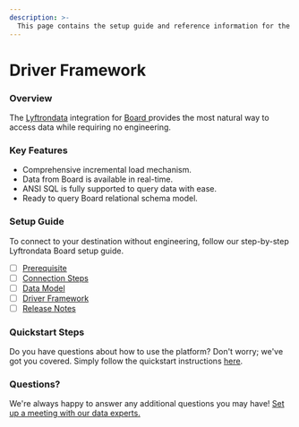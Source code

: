 ```yaml
---
description: >-
  This page contains the setup guide and reference information for the Board source connector.
---
```


# Driver Framework

### Overview

The [Lyftrondata](https://www.lyftrondata.com/) integration for [Board](https://www.lyftrondata.com/integration/board/)[ ](https://www.lyftrondata.com/integration/board/)provides the most natural way to access data while requiring no engineering.

### Key Features

* Comprehensive incremental load mechanism.
* Data from Board is available in real-time.&#x20;
* ANSI SQL is fully supported to query data with ease.
* Ready to query Board relational schema model.

### Setup Guide

To connect to your destination without engineering, follow our step-by-step Lyftrondata Board setup guide.

* [ ] [Prerequisite](../../business-analytics/board/prerequisite.md)
* [ ] [Connection Steps](../../business-analytics/board/connection-steps.md)
* [ ] [Data Model](../../business-analytics/board/data-model/)
* [ ] [Driver Framework](../../business-analytics/board/driver-framework/)
* [ ] [Release Notes](../../business-analytics/board/release-notes.md)

### Quickstart Steps

Do you have questions about how to use the platform? Don't worry; we've got you covered. Simply follow the quickstart instructions [here](../../../quickstart-steps.md).

### Questions? <a href="#questions" id="questions"></a>

We're always happy to answer any additional questions you may have! [Set up a meeting with our data experts.](https://www.lyftrondata.com/book-a-meeting/)


